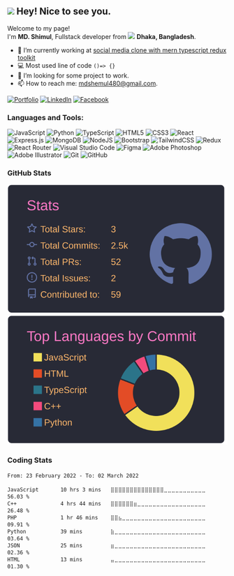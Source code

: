 ## <img src="https://emojis.slackmojis.com/emojis/images/1531849430/4246/blob-sunglasses.gif?1531849430" width="30"/> Hey! Nice to see you.

Welcome to my page! </br> I'm <b>MD. Shimul</b>, Fullstack developer from <img src="https://image.flaticon.com/icons/png/512/323/323299.png" width="13"/> <b>Dhaka, Bangladesh</b>.</p>

- 🔭 I’m currently working at [social media clone with mern typescript redux toolkit](https://github.com/mdshemul48/social-media-clone-with-mern-typescript-redux-toolkit)
- 💻 Most used line of code `()=> {}`
- 🤔 I’m looking for some project to work.
- 📫 How to reach me: mdshemul480@gmail.com.



[![Portfolio](https://img.shields.io/badge/Portfolio-%23000000.svg?style=for-the-badge&logo=firefox&logoColor=#FF7139)](https://mdshemul48.github.io)
[![LinkedIn](https://img.shields.io/badge/linkedin-%230077B5.svg?style=for-the-badge&logo=linkedin&logoColor=white)](https://www.linkedin.com/in/mdshemul48/)
[![Facebook](https://img.shields.io/badge/Facebook-%231877F2.svg?style=for-the-badge&logo=Facebook&logoColor=white)](http://www.facebook.com/mdshemul48)


### Languages and Tools:

![JavaScript](https://img.shields.io/badge/javascript-%23323330.svg?style=for-the-badge&logo=javascript&logoColor=%23F7DF1E)
![Python](https://img.shields.io/badge/python-3670A0?style=for-the-badge&logo=python&logoColor=ffdd54)
![TypeScript](https://img.shields.io/badge/typescript-%23007ACC.svg?style=for-the-badge&logo=typescript&logoColor=white)
![HTML5](https://img.shields.io/badge/html5-%23E34F26.svg?style=for-the-badge&logo=html5&logoColor=white)
![CSS3](https://img.shields.io/badge/css3-%231572B6.svg?style=for-the-badge&logo=css3&logoColor=white)
![React](https://img.shields.io/badge/react-%2320232a.svg?style=for-the-badge&logo=react&logoColor=%2361DAFB)
![Express.js](https://img.shields.io/badge/express.js-%23404d59.svg?style=for-the-badge&logo=express&logoColor=%2361DAFB)
![MongoDB](https://img.shields.io/badge/MongoDB-%234ea94b.svg?style=for-the-badge&logo=mongodb&logoColor=white)
![NodeJS](https://img.shields.io/badge/node.js-%2343853D.svg?style=for-the-badge&logo=node.js&logoColor=white)
![Bootstrap](https://img.shields.io/badge/bootstrap-%23563D7C.svg?style=for-the-badge&logo=bootstrap&logoColor=white)
![TailwindCSS](https://img.shields.io/badge/tailwindcss-%2338B2AC.svg?style=for-the-badge&logo=tailwind-css&logoColor=white)
![Redux](https://img.shields.io/badge/redux-%23593d88.svg?style=for-the-badge&logo=redux&logoColor=white)
![React Router](https://img.shields.io/badge/React_Router-CA4245?style=for-the-badge&logo=react-router&logoColor=white)
![Visual Studio Code](https://img.shields.io/badge/VisualStudioCode-0078d7.svg?style=for-the-badge&logo=visual-studio-code&logoColor=white)
![Figma](https://img.shields.io/badge/figma-%23F24E1E.svg?style=for-the-badge&logo=figma&logoColor=white)
![Adobe Photoshop](https://img.shields.io/badge/adobephotoshop-%2331A8FF.svg?style=for-the-badge&logo=adobephotoshop&logoColor=white)
![Adobe Illustrator](https://img.shields.io/badge/adobeillustrator-%23FF9A00.svg?style=for-the-badge&logo=adobeillustrator&logoColor=white)
![Git](https://img.shields.io/badge/git-%23F05033.svg?style=for-the-badge&logo=git&logoColor=white)
![GitHub](https://img.shields.io/badge/github-%23121011.svg?style=for-the-badge&logo=github&logoColor=white)

### GitHub Stats
![](https://raw.githubusercontent.com/mdshemul48/mdshemul48/main/profile-summary-card-output/dracula/3-stats.svg)
![](https://raw.githubusercontent.com/mdshemul48/mdshemul48/main/profile-summary-card-output/dracula/2-most-commit-language.svg)
### Coding Stats

<!--START_SECTION:waka-->

```text
From: 23 February 2022 - To: 02 March 2022

JavaScript       10 hrs 3 mins   ⣿⣿⣿⣿⣿⣿⣿⣿⣿⣿⣿⣿⣿⣿⣀⣀⣀⣀⣀⣀⣀⣀⣀⣀⣀   56.03 %
C++              4 hrs 44 mins   ⣿⣿⣿⣿⣿⣿⣶⣀⣀⣀⣀⣀⣀⣀⣀⣀⣀⣀⣀⣀⣀⣀⣀⣀⣀   26.48 %
PHP              1 hr 46 mins    ⣿⣿⣦⣀⣀⣀⣀⣀⣀⣀⣀⣀⣀⣀⣀⣀⣀⣀⣀⣀⣀⣀⣀⣀⣀   09.91 %
Python           39 mins         ⣷⣀⣀⣀⣀⣀⣀⣀⣀⣀⣀⣀⣀⣀⣀⣀⣀⣀⣀⣀⣀⣀⣀⣀⣀   03.64 %
JSON             25 mins         ⣶⣀⣀⣀⣀⣀⣀⣀⣀⣀⣀⣀⣀⣀⣀⣀⣀⣀⣀⣀⣀⣀⣀⣀⣀   02.36 %
HTML             13 mins         ⣤⣀⣀⣀⣀⣀⣀⣀⣀⣀⣀⣀⣀⣀⣀⣀⣀⣀⣀⣀⣀⣀⣀⣀⣀   01.30 %
```

<!--END_SECTION:waka-->
